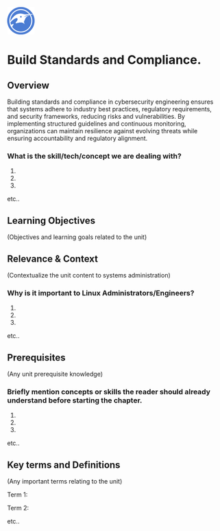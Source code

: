 <div class="flex-container">
        <img src="https://github.com/ProfessionalLinuxUsersGroup/img/blob/main/Assets/Logos/ProLUG_Round_Transparent_LOGO.png?raw=true" width="64" height="64"></img>
    <p>
        <h1>Build Standards and Compliance. </h1>
    </p>
</div>

## Overview

Building standards and compliance in cybersecurity engineering ensures that systems adhere to industry best practices, regulatory requirements, and security frameworks, reducing risks and vulnerabilities. By implementing structured guidelines and continuous monitoring, organizations can maintain resilience against evolving threats while ensuring accountability and regulatory alignment.

### What is the skill/tech/concept we are dealing with?

1.
2.
3.

etc..

## Learning Objectives

(Objectives and learning goals related to the unit)

## Relevance & Context

(Contextualize the unit content to systems administration)

### Why is it important to Linux Administrators/Engineers?

1.
2.
3.

etc..

## Prerequisites

(Any unit prerequisite knowledge)

### Briefly mention concepts or skills the reader should already understand before starting the chapter.

1.
2.
3.

etc..

## Key terms and Definitions

(Any important terms relating to the unit)

Term 1:

Term 2:

etc..
